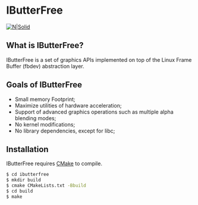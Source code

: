 # IButterFree 

 [![N|Solid](http://vignette1.wikia.nocookie.net/pokedex-br/images/d/d8/Butterfree_NB.png/revision/latest?cb=20151222212223&path-prefix=pt-br)](http://vignette1.wikia.nocookie.net/pokedex-br/images/d/d8/Butterfree_NB.png/revision/latest?cb=20151222212223&path-prefix=pt-br)

## What is IButterFree?
IButterFree is a set of graphics APIs implemented on top of the Linux Frame Buffer (fbdev) abstraction layer. 

## Goals of IButterFree
* Small memory Footprint;
* Maximize utilities of hardware acceleration;
* Support of advanced graphics operations such as multiple alpha blending modes;
* No kernel modifications;
* No library dependencies, except for libc;

## Installation
IButterFree requires [CMake](https://cmake.org/) to compile.
```sh
$ cd ibutterfree
$ mkdir build
$ cmake CMakeLists.txt -Bbuild
$ cd build
$ make
```